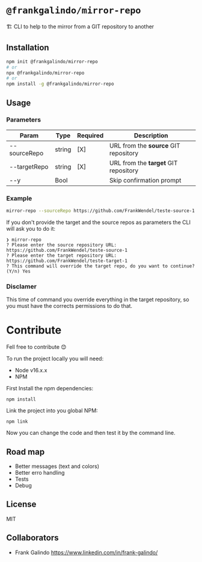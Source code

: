 # `@frankgalindo/mirror-repo`

🏗 CLI to help to the mirror from a GIT repository to another

## Installation

```bash
npm init @frankgalindo/mirror-repo
# or
npx @frankgalindo/mirror-repo
# or
npm install -g @frankgalindo/mirror-repo
```
## Usage

### Parameters

| Param        | Type   | Required | Description                            |
|--------------|--------|----------|----------------------------------------|
| --sourceRepo | string |    [X]   | URL from the **source** GIT repository |
| --targetRepo | string |    [X]   | URL from the **target** GIT repository |
| --y          | Bool   |          | Skip confirmation prompt               |


### Example

```bash
mirror-repo --sourceRepo https://github.com/FrankWendel/teste-source-1 --targetRepo https://github.com/FrankWendel/teste-target-1
```

If you don't provide the target and the source repos as parameters the CLI will ask you to do it:
```
❯ mirror-repo
? Please enter the source repository URL: https://github.com/FrankWendel/teste-source-1
? Please enter the target repository URL: https://github.com/FrankWendel/teste-target-1
? This command will override the target repo, do you want to continue? (Y/n) Yes
```

### Disclamer 
This time of command you override everything in the target repository, so you must have the corrects permissions to do that.


# Contribute

Fell free to contribute 😊

To run the project locally you will need:
- Node v16.x.x
- NPM

First Install the npm dependencies:
```
npm install
```

Link the project into you global NPM:
```
npm link
```

Now you can change the code and then test it by the command line.

## Road map
- Better messages (text and colors)
- Better erro handling
- Tests
- Debug

## License

MIT

## Collaborators

- Frank Galindo <https://www.linkedin.com/in/frank-galindo/>